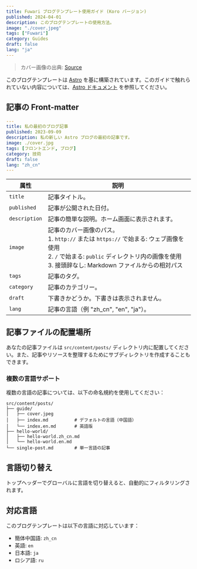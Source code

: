 ```yaml
---
title: Fuwari ブログテンプレート使用ガイド (Koro バージョン)
published: 2024-04-01
description: このブログテンプレートの使用方法。
image: "./cover.jpeg"
tags: ["Fuwari"]
category: Guides
draft: false
lang: "ja"
---
```


> カバー画像の出典: [Source](https://image.civitai.com/xG1nkqKTMzGDvpLrqFT7WA/208fc754-890d-4adb-9753-2c963332675d/width=2048/01651-1456859105-(colour_1.5),girl,_Blue,yellow,green,cyan,purple,red,pink,_best,8k,UHD,masterpiece,male%20focus,%201boy,gloves,%20ponytail,%20long%20hair,.jpeg)

このブログテンプレートは [Astro](https://astro.build/) を基に構築されています。このガイドで触れられていない内容については、[Astro ドキュメント](https://docs.astro.build/) を参照してください。

## 記事の Front-matter

```yaml
---
title: 私の最初のブログ記事
published: 2023-09-09
description: 私の新しい Astro ブログの最初の記事です。
image: ./cover.jpg
tags: [フロントエンド, ブログ]
category: 技術
draft: false
lang: "zh_cn"
---
```

| 属性          | 説明                                                                                                                                                                                                 |
|---------------|------------------------------------------------------------------------------------------------------------------------------------------------------------------------------------------------------|
| `title`       | 記事タイトル。                                                                                                                                                                                      |
| `published`   | 記事が公開された日付。                                                                                                                                                                            |
| `description` | 記事の簡単な説明。ホーム画面に表示されます。                                                                                                                                                                   |
| `image`       | 記事のカバー画像のパス。<br/>1. `http://` または `https://` で始まる: ウェブ画像を使用<br/>2. `/` で始まる: `public` ディレクトリ内の画像を使用<br/>3. 接頭辞なし: Markdown ファイルからの相対パス |
| `tags`        | 記事のタグ。                                                                                                                                                                                       |
| `category`    | 記事のカテゴリー。                                                                                                                                                                                   |
| `draft`        | 下書きかどうか。下書きは表示されません。                                                                                                                                                                    |
| `lang`        | 記事の言語（例 "zh_cn", "en", "ja"）。                                                                                                                                                    |

## 記事ファイルの配置場所

あなたの記事ファイルは `src/content/posts/` ディレクトリ内に配置してください。また、記事やリソースを整理するためにサブディレクトリを作成することもできます。

### 複数の言語サポート

複数の言語の記事については、以下の命名規約を使用してください：

```
src/content/posts/
├── guide/
│   ├── cover.jpeg
│   ├── index.md          # デフォルトの言語（中国語）
│   └── index.en.md       # 英語版
├── hello-world/
│   ├── hello-world.zh_cn.md
│   └── hello-world.en.md
└── single-post.md        # 単一言語の記事
```

## 言語切り替え
トップヘッダーでグローバルに言語を切り替えると、自動的にフィルタリングされます。

## 対応言語

このブログテンプレートは以下の言語に対応しています：
- 簡体中国語: `zh_cn`
- 英語: `en`
- 日本語: `ja`
- ロシア語: `ru`